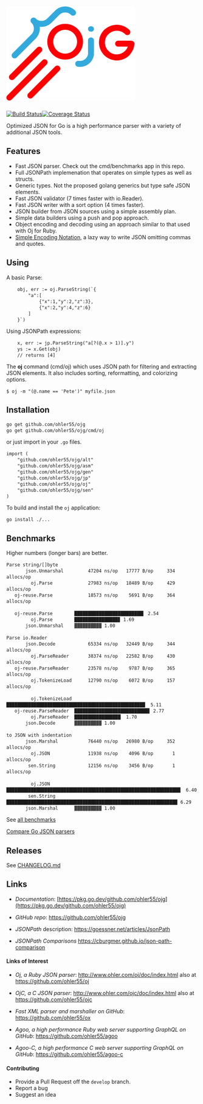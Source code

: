 # [![{}j](assets/ojg_comet.svg)](https://github.com/ohler55/ojg)

[![Build Status](https://img.shields.io/travis/ohler55/ojg/master.svg?logo=travis)](http://travis-ci.org/ohler55/ojg?branch=master)[![Coverage Status](https://coveralls.io/repos/github/ohler55/ojg/badge.svg?branch=master)](https://coveralls.io/github/ohler55/ojg?branch=master)

Optimized JSON for Go is a high performance parser with a variety of
additional JSON tools.

## Features

 - Fast JSON parser. Check out the cmd/benchmarks app in this repo.
 - Full JSONPath implemenation that operates on simple types as well as structs.
 - Generic types. Not the proposed golang generics but type safe JSON elements.
 - Fast JSON validator (7 times faster with io.Reader).
 - Fast JSON writer with a sort option (4 times faster).
 - JSON builder from JSON sources using a simple assembly plan.
 - Simple data builders using a push and pop approach.
 - Object encoding and decoding using an approach similar to that used with Oj for Ruby.
 - [Simple Encoding Notation](sen.md), a lazy way to write JSON omitting commas and quotes.

## Using

A basic Parse:

```golang
    obj, err := oj.ParseString(`{
        "a":[
            {"x":1,"y":2,"z":3},
            {"x":2,"y":4,"z":6}
        ]
    }`)
```

Using JSONPath expressions:

```golang
    x, err := jp.ParseString("a[?(@.x > 1)].y")
    ys := x.Get(obj)
    // returns [4]
```

The **oj** command (cmd/oj) which uses JSON path for filtering and
extracting JSON elements. It also includes sorting, reformatting, and
colorizing options.

```
$ oj -m "(@.name == 'Pete')" myfile.json

```

## Installation
```
go get github.com/ohler55/ojg
go get github.com/ohler55/ojg/cmd/oj

```

or just import in your `.go` files.

```
import (
    "github.com/ohler55/ojg/alt"
    "github.com/ohler55/ojg/asm"
    "github.com/ohler55/ojg/gen"
    "github.com/ohler55/ojg/jp"
    "github.com/ohler55/ojg/oj"
    "github.com/ohler55/ojg/sen"
)
```

To build and install the `oj` application:

```
go install ./...
```

## Benchmarks

Higher numbers (longer bars) are better.

```
Parse string/[]byte
       json.Unmarshal         47204 ns/op   17777 B/op     334 allocs/op
         oj.Parse             27983 ns/op   18489 B/op     429 allocs/op
   oj-reuse.Parse             18573 ns/op    5691 B/op     364 allocs/op

   oj-reuse.Parse        █████████████████████████▍ 2.54
         oj.Parse        ████████████████▊ 1.69
       json.Unmarshal    ▓▓▓▓▓▓▓▓▓▓ 1.00

Parse io.Reader
       json.Decode            65334 ns/op   32449 B/op     344 allocs/op
         oj.ParseReader       38374 ns/op   22582 B/op     430 allocs/op
   oj-reuse.ParseReader       23578 ns/op    9787 B/op     365 allocs/op
         oj.TokenizeLoad      12790 ns/op    6072 B/op     157 allocs/op

         oj.TokenizeLoad ███████████████████████████████████████████████████  5.11
   oj-reuse.ParseReader  ███████████████████████████▋ 2.77
         oj.ParseReader  █████████████████  1.70
       json.Decode       ▓▓▓▓▓▓▓▓▓▓ 1.00

to JSON with indentation
       json.Marshal           76440 ns/op   26980 B/op     352 allocs/op
         oj.JSON              11938 ns/op    4096 B/op       1 allocs/op
        sen.String            12156 ns/op    3456 B/op       1 allocs/op

         oj.JSON         ████████████████████████████████████████████████████████████████  6.40
        sen.String       ██████████████████████████████████████████████████████████████▉ 6.29
       json.Marshal      ▓▓▓▓▓▓▓▓▓▓ 1.00
```

See [all benchmarks](benchmarks.md)

[Compare Go JSON parsers](https://github.com/ohler55/compare-go-json)

## Releases

See [CHANGELOG.md](CHANGELOG.md)

## Links

- *Documentation*: [https://pkg.go.dev/github.com/ohler55/ojg](https://pkg.go.dev/github.com/ohler55/ojg)

- *GitHub* *repo*: https://github.com/ohler55/ojg

- *JSONPath* description: https://goessner.net/articles/JsonPath

- *JSONPath Comparisons* https://cburgmer.github.io/json-path-comparison


#### Links of Interest

 - *Oj, a Ruby JSON parser*: http://www.ohler.com/oj/doc/index.html also at https://github.com/ohler55/oj

 - *OjC, a C JSON parser*: http://www.ohler.com/ojc/doc/index.html also at https://github.com/ohler55/ojc

 - *Fast XML parser and marshaller on GitHub*: https://github.com/ohler55/ox

 - *Agoo, a high performance Ruby web server supporting GraphQL on GitHub*: https://github.com/ohler55/agoo

 - *Agoo-C, a high performance C web server supporting GraphQL on GitHub*: https://github.com/ohler55/agoo-c

#### Contributing

+ Provide a Pull Request off the `develop` branch.
+ Report a bug
+ Suggest an idea
